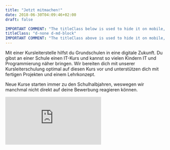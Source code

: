 ```yaml
---
title: "Jetzt mitmachen!"
date: 2018-06-30T04:09:46+02:00
draft: false

IMPORTANT COMMENT: "The titleClass below is used to hide it on mobile, take too much space."
titleClass: "d-none d-md-block"
IMPORTANT COMMENT: "The titleClass above is used to hide it on mobile, take too much space."
---
```


<div class="row">
    <div class="col-12 col-md-8 offset-md-2">
        <p>
       Mit einer Kursleiterstelle hilfst du Grundschulen in eine digitale Zukunft.
       Du gibst an einer Schule einen IT-Kurs und kannst so vielen Kindern IT und Programmierung näher bringen.
       Wir bereiten dich mit unserer Kursleiterschulung optimal auf diesen Kurs vor und unterstützen dich mit fertigen Projekten und einem Lehrkonzept.
       </p>
       <p class="font-weight-bold">
              Neue Kurse starten immer zu den Schulhalbjahren, weswegen wir manchmal nicht direkt auf deine Bewerbung reagieren können.
        </p>
    </div>
</div>
<div class="embed-responsive embed-responsive-custom"">
<iframe class="embed-responsive-item" src="https://docs.google.com/forms/d/e/1FAIpQLSeszq1FiRIn3tiGj-JmoUw0nZxA7n9ovYkpLgI6NNuKD9zHFA/viewform?embedded=true&hl=de"
 frameborder="0" marginheight="0" marginwidth="0">Wird geladen...</iframe>
</div>
</div>
